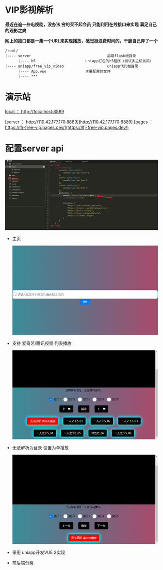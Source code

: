 # VIP影视解析

**最近在追一些电视剧，没办法 穷的买不起会员 只能利用在线接口来实现 满足自己的观影之爽**

**网上的接口都是一集一个URL来实现播放，感觉挺浪费时间的。干脆自己弄了一个**

```
/root/
|---- server                                   后端flask根目录
      |---- h5					     uniapp打包的h5程序（测试多主机访问）
|---- uniapp/free_vip_video                    uniapp代码根目录
      |---- App.vue				     主要配置的文件
      |---- ***
```

# 演示站

[local  ：  http://1ocalhost:8889](http://1ocalhost:8889)

[server  ：  http://110.42.177.170:8889](http://110.42.177.170:8889)
[pages ： https://lfj-free-vip.pages.dev/](https://lfj-free-vip.pages.dev/)

# 配置server api

![image-20230115184521294](image/image-20230115184521294.png)

- 主页

  ![image-20230115182523235](image/image-20230115182523235.png)

- 支持 爱奇艺/腾讯视频 列表播放

  ![image-20230115182558619](image/image-20230115182558619.png)

- 无法解析为目录 设置为单播放

  ![image-20230115182546389](image/image-20230115182546389.png)

- 采用 uniapp开发VUE 2实现

- 前后端分离
